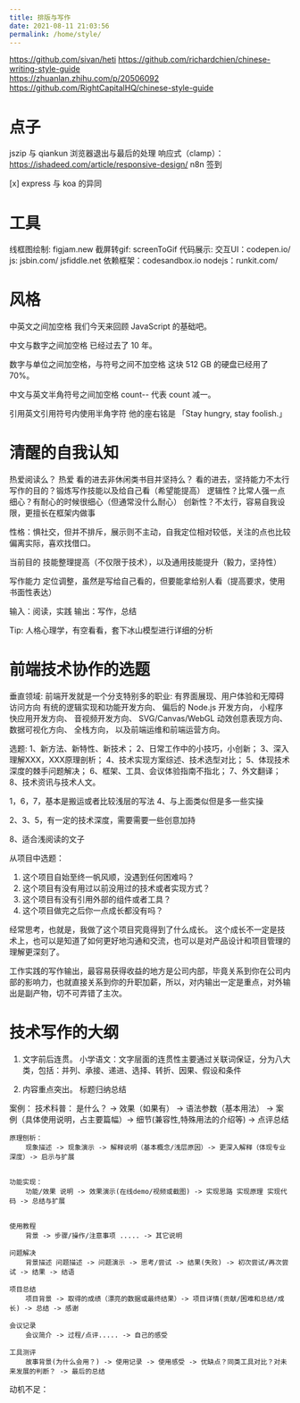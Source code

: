 ```yaml
---
title: 排版与写作
date: 2021-08-11 21:03:56
permalink: /home/style/
---
```

https://github.com/sivan/heti
https://github.com/richardchien/chinese-writing-style-guide  
https://zhuanlan.zhihu.com/p/20506092  
https://github.com/RightCapitalHQ/chinese-style-guide  


# 点子
jszip 与 qiankun
浏览器退出与最后的处理
响应式（clamp）：https://ishadeed.com/article/responsive-design/
n8n 签到

[x] express 与 koa 的异同

# 工具
线框图绘制: figjam.new
截屏转gif: screenToGif 
代码展示: 
      交互UI：codepen.io/
      js: jsbin.com/ jsfiddle.net
      依赖框架：codesandbox.io 
      nodejs：runkit.com/  

# 风格
中英文之间加空格
    我们今天来回顾 JavaScript 的基础吧。

中文与数字之间加空格
    已经过去了 10 年。 

数字与单位之间加空格，与符号之间不加空格
    这块 512 GB 的硬盘已经用了 70%。

中文与英文半角符号之间加空格
    count-- 代表 count 减一。

引用英文引用符号内使用半角字符
    他的座右铭是 「Stay hungry, stay foolish.」

# 清醒的自我认知

热爱阅读么？ 热爱
看的进去非休闲类书目并坚持么？ 看的进去，坚持能力不太行
写作的目的？锻炼写作技能以及给自己看（希望能提高）
逻辑性？比常人强一点
细心？有耐心的时候很细心（但通常没什么耐心）
创新性？不太行，容易自我设限，更擅长在框架内做事

性格：惧社交，但并不排斥，展示则不主动，自我定位相对较低，关注的点也比较偏离实际，喜欢找借口。

当前目的
    技能整理提高（不仅限于技术），以及通用技能提升（毅力，坚持性）

写作能力
    定位调整，虽然是写给自己看的，但要能拿给别人看（提高要求，使用书面性表达）

输入：阅读，实践
输出：写作，总结

Tip: 人格心理学，有空看看，套下冰山模型进行详细的分析

# 前端技术协作的选题
垂直领域:
前端开发就是一个分支特别多的职业:
    有界面展现、用户体验和无障碍访问方向
    有统的逻辑实现和功能开发方向、
    偏后的 Node.js 开发方向，
    小程序快应用开发方向、
    音视频开发方向、
    SVG/Canvas/WebGL 动效创意表现方向、
    数据可视化方向、
    全栈方向，
    以及前端运维和前端运营方向。


选题:
1、新方法、新特性、新技术；
2、日常工作中的小技巧，小创新；
3、深入理解XXX，XXX原理剖析；
4、技术实现方案综述、技术选型对比；
5、体现技术深度的棘手问题解决；
6、框架、工具、会议体验指南不指北；
7、外文翻译；
8、技术资讯与技术人文。

1，6，7，基本是搬运或者比较浅层的写法
4、与上面类似但是多一些实操

2、3、5，有一定的技术深度，需要需要一些创意加持

8、适合浅阅读的文子

从项目中选题：

1.  这个项目自始至终一帆风顺，没遇到任何困难吗？
2.  这个项目有没有用过以前没用过的技术或者实现方式？
3.  这个项目有没有引用外部的组件或者工具？
4.  这个项目做完之后你一点成长都没有吗？


经常思考，也就是，我做了这个项目究竟得到了什么成长。
这个成长不一定是技术上，也可以是知道了如何更好地沟通和交流，也可以是对产品设计和项目管理的理解更深刻了。

工作实践的写作输出，最容易获得收益的地方是公司内部，毕竟关系到你在公司内部的影响力，也就直接关系到你的升职加薪，所以，对内输出一定是重点，对外输出是副产物，切不可弄错了主次。

# 技术写作的大纲

1.  文字前后连贯。
    小学语文：文字层面的连贯性主要通过关联词保证，分为八大类，包括：并列、承接、递进、选择、转折、因果、假设和条件

2.  内容重点突出。
    标题归纳总结

案例：
    技术科普：
        是什么？ -> 效果（如果有） -> 语法参数（基本用法） -> 案例（具体使用说明，占主要篇幅）-> 细节(兼容性,特殊用法的介绍等) -> 点评总结

    原理刨析：
        现象描述 -> 现象演示 -> 解释说明（基本概念/浅层原因）-> 更深入解释（体现专业深度）-> 启示与扩展
    

    功能实现：
        功能/效果 说明 -> 效果演示(在线demo/视频或截图) -> 实现思路 实现原理 实现代码 -> 总结与扩展


    使用教程
        背景 -> 步骤/操作/注意事项 ..... -> 其它说明 
    
    问题解决
        背景描述 问题描述 -> 问题演示 -> 思考/尝试 -> 结果(失败) -> 初次尝试/再次尝试 -> 结果 -> 结语
    
    项目总结
        项目背景 -> 取得的成绩（漂亮的数据或最终结果）-> 项目详情(贡献/困难和总结/成长) -> 总结 -> 感谢

    会议记录
        会议简介 -> 过程/点评..... -> 自己的感受
    
    工具测评
        故事背景(为什么会用？) -> 使用记录 -> 使用感受 -> 优缺点？同类工具对比？对未来发展的判断？ -> 最后的总结
    

动机不足：







